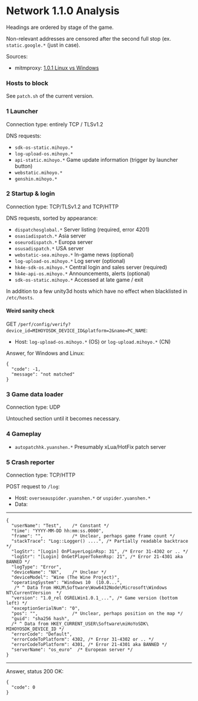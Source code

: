 # Network 1.1.0 Analysis

Headings are ordered by stage of the game.

Non-relevant addresses are censored after the second full stop (ex. `static.google.*` (just in case).

Sources:

 * mitmproxy: [1.0.1 Linux vs Windows](https://drive.google.com/file/d/1NRxE6aLqpsRAMOfMbDAgU8KkRzFpgHIR/view?usp=sharing)


### Hosts to block

See `patch.sh` of the current version.


### 1 Launcher

Connection type: entirely TCP / TLSv1.2

DNS requests:

 * `sdk-os-static.mihoyo.*`
 * `log-upload-os.mihoyo.*` 
 * `api-static.mihoyo.*` Game update information (trigger by launcher button)
 * `webstatic.mihoyo.*`
 * `genshin.mihoyo.*`


### 2 Startup & login

Connection type: TCP/TLSv1.2 and TCP/HTTP

DNS requests, sorted by appearance:

 * `dispatchosglobal.*` Server listing (required, error 4201)
 * `osasiadispatch.*` Asia server
 * `oseurodispatch.*` Europa server
 * `osusadispatch.*` USA server
 * `webstatic-sea.mihoyo.*` In-game news (optional)
 * `log-upload-os.mihoyo.*` Log server (optional)
 * `hk4e-sdk-os.mihoyo.*` Central login and sales server (required)
 * `hk4e-api-os.mihoyo.*` Announcements, alerts (optional)
 * `sdk-os-static.mihoyo.*` Accessed at late game / exit

In addition to a few unity3d hosts which have no effect when blacklisted in `/etc/hosts`.


#### Weird sanity check

GET `/perf/config/verify?device_id=MIHOYOSDK_DEVICE_ID&platform=2&name=PC_NAME`:

 * Host: `log-upload-os.mihoyo.*` (OS) or `log-upload.mihoyo.*` (CN)

Answer, for Windows and Linux:

	{
	  "code": -1,
	  "message": "not matched"
	}


### 3 Game data loader

Connection type: UDP

Untouched section until it becomes necessary.


### 4 Gameplay

* `autopatchhk.yuanshen.*` Presumably xLua/HotFix patch server


### 5 Crash reporter

Connection type: TCP/HTTP

POST request to `/log`:

 * Host: `overseauspider.yuanshen.*` or `uspider.yuanshen.*`
 * Data:

______
	{
	  "userName": "Test",    /* Constant */
	  "time": "YYYY-MM-DD hh:mm:ss.0000",
	  "frame": "",           /* Unclear, perhaps game frame count */
	  "stackTrace": "Log::Logger() ....", /* Partially readable backtrace */
	  "logStr": "[Login] OnPlayerLoginRsp: 31", /* Error 31-4302 or .. */
	  "logStr": "[Login] OnGetPlayerTokenRsp: 21", /* Error 21-4301 aka BANNED */
	  "logType": "Error",
	  "deviceName": "NX",    /* Unclear */
	  "deviceModel": "Wine (The Wine Project)",
	  "operatingSystem": "Windows 10  (10.0...",
	   /* ^ Data from HKLM\Software\Wow6432Node\Microsoft\Windows NT\CurrentVersion  */
	  "version": "1.0_rel OSRELWin1.0.1_...", /* Game version (bottom left) */
	  "exceptionSerialNum": "0",
	  "pos": "",             /* Unclear, perhaps position on the map */
	  "guid": "sha256 hash",
	  /* ^ Data from HKEY_CURRENT_USER\Software\miHoYoSDK\ MIHOYOSDK_DEVICE_ID */
	  "errorCode": "Default",
	  "errorCodeToPlatform": 4302, /* Error 31-4302 or .. */
	  "errorCodeToPlatform": 4301, /* Error 21-4301 aka BANNED */
	  "serverName": "os_euro"  /* European server */
	}
______

Answer, status 200 OK:

	{
	  "code": 0
	}